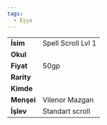 ```yaml
---  
tags:
  - Eşya  
---  
```

  
|  |  |  
|---|---|  
| **İsim** | Spell Scroll Lvl 1|  
| **Okul** | |  
| **Fiyat** | 50gp|  
| **Rarity** | |  
| **Kimde** | |  
| **Menşei** | Vilenor Mazgan|  
| **İşlev** | Standart scroll|  
